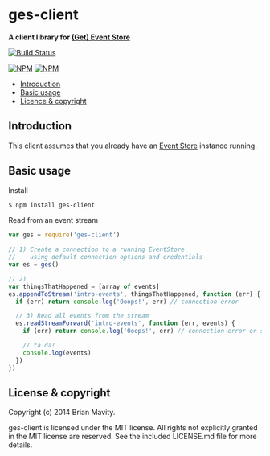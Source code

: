 ges-client
=======

**A client library for [(Get) Event Store](http://geteventstore.com)**


[![Build Status](https://secure.travis-ci.org/bmavity/ges-client.svg)](http://travis-ci.org/bmavity/ges-client)

[![NPM](https://nodei.co/npm/ges-client.png?stars&downloads&downloadRank)](https://nodei.co/npm/ges-client/) [![NPM](https://nodei.co/npm-dl/ges-client.png?months=6&height=3)](https://nodei.co/npm/ges-client/)


  * <a href="#intro">Introduction</a>
  * <a href="#basic">Basic usage</a>
  * <a href="#licence">Licence &amp; copyright</a>

<a name="intro"></a>
Introduction
------------

This client assumes that you already have an [Event Store](http://geteventstore.com) instance running.

<a name="basic"></a>
Basic usage
-----------

Install

```sh
$ npm install ges-client
```

Read from an event stream

```js
var ges = require('ges-client')

// 1) Create a connection to a running EventStore
//    using default connection options and credentials
var es = ges()

// 2) 
var thingsThatHappened = [array of events]
es.appendToStream('intro-events', thingsThatHappened, function (err) {
  if (err) return console.log('Ooops!', err) // connection error

  // 3) Read all events from the stream
  es.readStreamForward('intro-events', function (err, events) {
    if (err) return console.log('Ooops!', err) // connection error or stream does not exist

    // ta da!
    console.log(events)
  })
})
```

<a name="license"></a>
License &amp; copyright
-------------------

Copyright (c) 2014 Brian Mavity.

ges-client is licensed under the MIT license. All rights not explicitly granted in the MIT license are reserved. See the included LICENSE.md file for more details.



